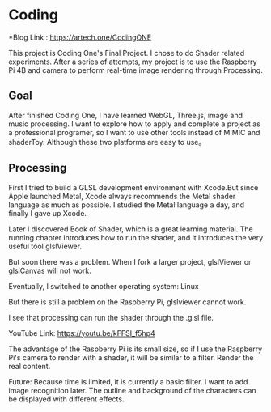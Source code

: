 # Coding

*Blog Link : https://artech.one/CodingONE

This project is Coding One's Final Project. I chose to do Shader related experiments. After a series of attempts, my project is to use the Raspberry Pi 4B and camera to perform real-time image rendering through Processing.

## Goal ##

After finished Coding One, I have learned WebGL, Three.js, image and music processing. I want to explore how to apply and complete a project as a professional programer, so I want to use other tools instead of MIMIC and shaderToy. Although 
these two platforms are easy to use。

## Processing ##
First I tried to build a GLSL development environment with Xcode.But since Apple launched Metal, Xcode always recommends the Metal shader language as much as possible. I studied the Metal language a day, and finally I gave up Xcode.

Later I discovered Book of Shader, which is a great learning material. The running chapter introduces how to run the shader, and it introduces the very useful tool glslViewer.

But soon there was a problem. When I fork a larger project, glslViewer or glslCanvas will not work.

Eventually,  I switched to another operating system: Linux

But there is still a problem on the Raspberry Pi, glslviewer cannot work.

I see that processing can run the shader through the .glsl file.

YouTube Link: https://youtu.be/kFFSI_f5hp4

The advantage of the Raspberry Pi is its small size, so if I use the Raspberry Pi's camera to render with a shader, it will be similar to a filter. Render the real content.

Future:
Because time is limited, it is currently a basic filter. I want to add image recognition later. The outline and background of the characters can be displayed with different effects.
